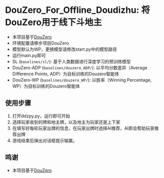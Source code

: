 # DouZero_For_Offline_Doudizhu: 将DouZero用于线下斗地主

*   本项目基于[DouZero](https://github.com/kwai/DouZero)
*   环境配置请移步项目DouZero
*   模型默认为WP，更换模型请修改start.py中的模型路径
*   运行main.py即可
*   SL (`baselines/sl/`): 基于人类数据进行深度学习的预训练模型
*   DouZero-ADP (`baselines/douzero_ADP/`): 以平均分数差异（Average Difference Points, ADP）为目标训练的Douzero智能体
*   DouZero-WP (`baselines/douzero_WP/`): 以胜率（Winning Percentage, WP）为目标训练的Douzero智能体

## 使用步骤
1. 打开ddzpy.py，运行即可开始
2. 选择玩家收到的牌和地主牌，以及地主为玩家还是上下家
3. 在填写好每轮玩家出牌的信息，在玩家出牌时选择AI推荐，AI即会帮助玩家推荐出牌
4. 游戏结束后弹出对话框提示输赢。


## 鸣谢
*   本项目基于[DouZero](https://github.com/kwai/DouZero)


